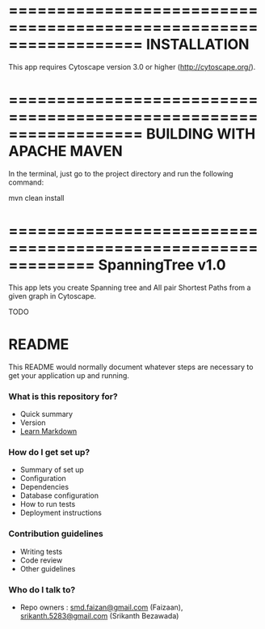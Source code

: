 ==================================================================
INSTALLATION
==================================================================

This app requires Cytoscape version 3.0 or higher (http://cytoscape.org/).

==================================================================
BUILDING WITH APACHE MAVEN
==================================================================

In the terminal, just go to the project directory and run the following command:

mvn clean install

=============================================================
SpanningTree v1.0
=============================================================

This app lets you create Spanning tree and All pair Shortest Paths from a given graph in Cytoscape.

TODO

# README #

This README would normally document whatever steps are necessary to get your application up and running.

### What is this repository for? ###

* Quick summary
* Version
* [Learn Markdown](https://bitbucket.org/tutorials/markdowndemo)

### How do I get set up? ###

* Summary of set up
* Configuration
* Dependencies
* Database configuration
* How to run tests
* Deployment instructions

### Contribution guidelines ###

* Writing tests
* Code review
* Other guidelines

### Who do I talk to? ###

* Repo owners : smd.faizan@gmail.com (Faizaan), srikanth.5283@gmail.com (Srikanth Bezawada)